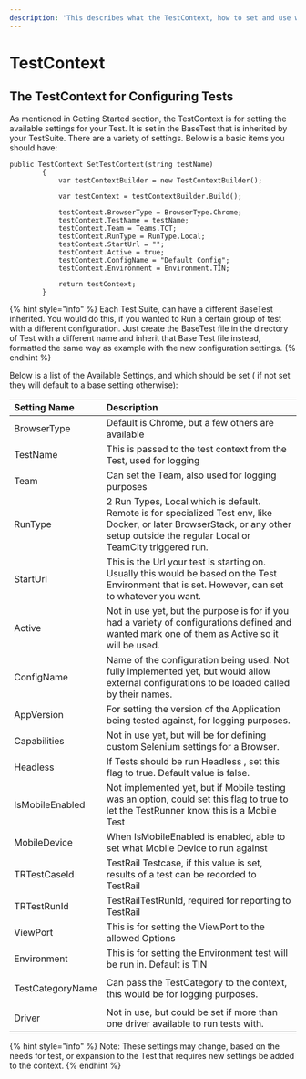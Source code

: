 ```yaml
---
description: 'This describes what the TestContext, how to set and use with your tests.'
---
```


# TestContext

## The TestContext for Configuring Tests

As mentioned in Getting Started section, the TestContext is for setting the available settings for your Test. It is set in the BaseTest that is inherited by your TestSuite. There are a variety of settings. Below is a basic items you should have:  

```
public TestContext SetTestContext(string testName)
        {
            var testContextBuilder = new TestContextBuilder();

            var testContext = testContextBuilder.Build();

            testContext.BrowserType = BrowserType.Chrome;
            testContext.TestName = testName;
            testContext.Team = Teams.TCT;
            testContext.RunType = RunType.Local;
            testContext.StartUrl = "";
            testContext.Active = true;
            testContext.ConfigName = "Default Config";
            testContext.Environment = Environment.TIN;

            return testContext;
        }
```

{% hint style="info" %}
 Each Test Suite, can have a different BaseTest inherited. You would do this, if you wanted to Run a certain group of test with a different configuration. Just create the BaseTest file in the directory of Test with a different name and inherit that Base Test file instead, formatted the same way as example with the new configuration settings.
{% endhint %}

Below is a list of the Available Settings, and which should be set \( if not set they will default to a base setting otherwise\):

<table>
  <thead>
    <tr>
      <th style="text-align:left">Setting Name</th>
      <th style="text-align:left">Description</th>
    </tr>
  </thead>
  <tbody>
    <tr>
      <td style="text-align:left">BrowserType</td>
      <td style="text-align:left">Default is Chrome, but a few others are available</td>
    </tr>
    <tr>
      <td style="text-align:left">TestName</td>
      <td style="text-align:left">This is passed to the test context from the Test, used for logging</td>
    </tr>
    <tr>
      <td style="text-align:left">Team</td>
      <td style="text-align:left">Can set the Team, also used for logging purposes</td>
    </tr>
    <tr>
      <td style="text-align:left">RunType</td>
      <td style="text-align:left">2 Run Types, Local which is default. Remote is for specialized Test env,
        like Docker, or later BrowserStack, or any other setup outside the regular
        Local or TeamCity triggered run.</td>
    </tr>
    <tr>
      <td style="text-align:left">StartUrl</td>
      <td style="text-align:left">This is the Url your test is starting on. Usually this would be based
        on the Test Environment that is set. However, can set to whatever you want.</td>
    </tr>
    <tr>
      <td style="text-align:left">Active</td>
      <td style="text-align:left">Not in use yet, but the purpose is for if you had a variety of configurations
        defined and wanted mark one of them as Active so it will be used.</td>
    </tr>
    <tr>
      <td style="text-align:left">ConfigName</td>
      <td style="text-align:left">Name of the configuration being used. Not fully implemented yet, but would
        allow external configurations to be loaded called by their names.</td>
    </tr>
    <tr>
      <td style="text-align:left">AppVersion</td>
      <td style="text-align:left">For setting the version of the Application being tested against, for logging
        purposes.</td>
    </tr>
    <tr>
      <td style="text-align:left">Capabilities</td>
      <td style="text-align:left">Not in use yet, but will be for defining custom Selenium settings for
        a Browser.</td>
    </tr>
    <tr>
      <td style="text-align:left">Headless</td>
      <td style="text-align:left">If Tests should be run Headless , set this flag to true. Default value
        is false.</td>
    </tr>
    <tr>
      <td style="text-align:left">IsMobileEnabled</td>
      <td style="text-align:left">Not implemented yet, but if Mobile testing was an option, could set this
        flag to true to let the TestRunner know this is a Mobile Test</td>
    </tr>
    <tr>
      <td style="text-align:left">MobileDevice</td>
      <td style="text-align:left">When IsMobileEnabled is enabled, able to set what Mobile Device to run
        against</td>
    </tr>
    <tr>
      <td style="text-align:left">TRTestCaseId</td>
      <td style="text-align:left">TestRail Testcase, if this value is set, results of a test can be recorded
        to TestRail</td>
    </tr>
    <tr>
      <td style="text-align:left">TRTestRunId</td>
      <td style="text-align:left">TestRailTestRunId, required for reporting to TestRail</td>
    </tr>
    <tr>
      <td style="text-align:left">ViewPort</td>
      <td style="text-align:left">This is for setting the ViewPort to the allowed Options</td>
    </tr>
    <tr>
      <td style="text-align:left">Environment</td>
      <td style="text-align:left">This is for setting the Environment test will be run in. Default is TIN</td>
    </tr>
    <tr>
      <td style="text-align:left">
        <p></p>
        <p>TestCategoryName</p>
      </td>
      <td style="text-align:left">Can pass the TestCategory to the context, this would be for logging purposes.</td>
    </tr>
    <tr>
      <td style="text-align:left">Driver</td>
      <td style="text-align:left">Not in use, but could be set if more than one driver available to run
        tests with.</td>
    </tr>
  </tbody>
</table>

{% hint style="info" %}
Note: These settings may change, based on the needs for test, or expansion to the Test that requires new settings be added to the context. 
{% endhint %}

